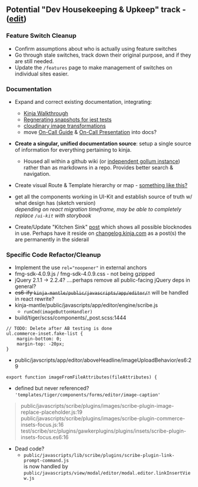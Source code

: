 ## Potential "Dev Housekeeping & Upkeep" track  - ([edit](https://github.com/BriceShatzer/dev_Housingkeeping_and_upkeep_track/edit/master/README.md))

### Feature Switch Cleanup  
- Confirm assumptions about who is actually using feature switches
- Go through stale switches, track down their original purpose, and if they are still needed.
- Update the `/features` page to make management of switches on individual sites easier. 

### Documentation 
- Expand and correct existing documentation, integrating:  
    + [Kinja Walkthrough](https://docs.google.com/presentation/d/1CeO6gllCepM9zffDP1SOXLTmYqbj4QmyqD0n1pDmWf0/)  
    + [Regnerating snapshots for jest tests](https://fusionmediagroup.slack.com/archives/C29GNJC20/p1510679372000219)  
    + [cloudinary image transformations](https://cloudinary.com/documentation/image_transformations)
    + move [On-Call Guide](https://docs.google.com/document/d/1x0kY03zRy2uLET7nRSC9wEHneQwLU-ZGsLplmm2jnb4/edit?usp=sharing) & [On-Call Presentation](https://docs.google.com/a/fusion.net/presentation/d/1tPWI2DBah0cE0E6Opihd9meWjor5Pbp7pvmvbDA5bRY/edit?usp=sharing) into docs? 

- **Create a singular, unified documentation source**: setup a single source of information for everything pertaining to kinja. 
    + Housed all within a github wiki (or [independent gollum instance](https://github.com/gollum/gollum)) rather than as markdowns in a repo. Provides better search & navigation. 

- Create visual Route & Template hierarchy or map  - [something like this?](https://codex.wordpress.org/images/1/18/Template_Hierarchy.png)  

- get all the components working in UI-Kit and establish source of truth w/ what design has (sketch version)  
*depending on react migration timeframe, may be able to completely replace `/ui-kit` with storybook*  

- Create/Update "Kitchen Sink" [post](https://gawkerselenium.kinja.com/permanent-test-post-do-not-delete-1787626061) which shows all possible blocknodes in use. Perhaps have it reside on [changelog.kinja.com](https://changelog.kinja.com/) as a post(s) the are permanently in the siderail 

### Specific Code Refactor/Cleanup 

- Implement the use `rel="noopener"` in external anchors
- fmg-sdk-4.0.9.js / fmg-sdk-4.0.9.css - not being gzipped 
- jQuery 2.1.1 -> 2.2.4? ....perhaps remove all public-facing jQuery deps in general?
- ~~es6-ify `kinja-mantle/public/javascripts/app/editor/*`~~ will be handled in react rewrite?
- kinja-mantle/public/javascripts/app/editor/engine/scribe.js
    + `runCmd(imageButtonHandler)`  
- build/tiger/scss/components/_post.scss:1444  
```
// TODO: Delete after AB testing is done  
ul.commerce-inset.fake-list {
    margin-bottom: 0;
    margin-top: -20px;
}
```

- public/javscripts/app/editor/aboveHeadline/imageUploadBehavior/es6:29  
```// TODO: Refactor when doing DAP
export function imageFromFileAttributes(fileAttributes) {
```

- defined but never referenced?   
`'templates/tiger/components/forms/editor/image-caption'`  
> public/javascripts/scribe/plugins/images/scribe-plugin-image-replace-placeholder.js:19  
> public/javascripts/scribe/plugins/images/scribe-plugin-commerce-insets-focus.js:16  
> test/scribe/src/plugins/gawkerplugins/plugins/insets/scribe-plugin-insets-focus.es6:16 

- Dead code?
    + `public/javascripts/lib/scribe/plugins/scribe-plugin-link-prompt-command.js`  
    is now handled by  
    `public/javascripts/view/modal/editor/modal.editor.linkInsertView.js`
